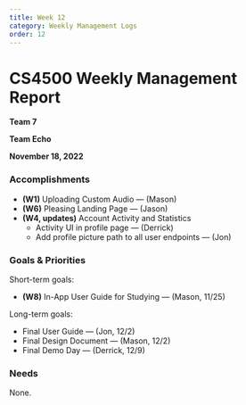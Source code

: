 ```yaml
---
title: Week 12
category: Weekly Management Logs
order: 12
---
```


# CS4500 Weekly Management Report

**Team 7**

**Team Echo**

**November 18, 2022**

### Accomplishments

- **(W1)** Uploading Custom Audio — (Mason)
- **(W6)** Pleasing Landing Page — (Jason)
- **(W4, updates)** Account Activity and Statistics
  - Activity UI in profile page — (Derrick)
  - Add profile picture path to all user endpoints — (Jon)

### Goals & Priorities

Short-term goals:
- **(W8)** In-App User Guide for Studying — (Mason, 11/25)

Long-term goals:
- Final User Guide — (Jon, 12/2)
- Final Design Document — (Mason, 12/2)
- Final Demo Day — (Derrick, 12/9)

### Needs

None.
